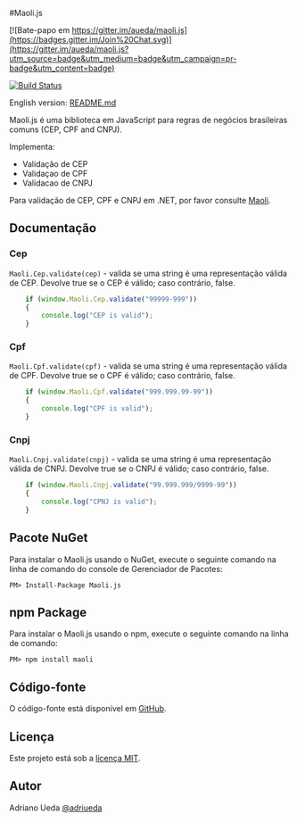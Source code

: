 #Maoli.js

[![Bate-papo em https://gitter.im/aueda/maoli.js](https://badges.gitter.im/Join%20Chat.svg)](https://gitter.im/aueda/maoli.js?utm_source=badge&utm_medium=badge&utm_campaign=pr-badge&utm_content=badge)

[![Build Status](https://travis-ci.org/aueda/maoli.js.svg?branch=master)](https://travis-ci.org/aueda/maoli.js/)

English version: [README.md](https://github.com/aueda/maoli.js/)

Maoli.js é uma biblioteca em JavaScript para regras de negócios brasileiras comuns (CEP, CPF and CNPJ).

Implementa:

* Validação de CEP
* Validaçao de CPF
* Validacao de CNPJ

Para validação de CEP, CPF e CNPJ em .NET, por favor consulte [Maoli](https://github.com/aueda/maoli/).

## Documentação

### Cep

``Maoli.Cep.validate(cep)`` - valida se uma string é uma representação válida de CEP. Devolve true se o CEP é válido; caso contrário, false.

```JavaScript
	if (window.Maoli.Cep.validate("99999-999"))
	{
	    console.log("CEP is valid");
	}
```

### Cpf

``Maoli.Cpf.validate(cpf)`` - valida se uma string é uma representação válida de CPF. Devolve true se o CPF é válido; caso contrário, false.

```JavaScript
	if (window.Maoli.Cpf.validate("999.999.99-99"))
	{
	    console.log("CPF is valid");
	}
```

### Cnpj

``Maoli.Cnpj.validate(cnpj)`` - valida se uma string é uma representação válida de CNPJ. Devolve true se o CNPJ é válido; caso contrário, false.

```JavaScript
	if (window.Maoli.Cnpj.validate("99.999.999/9999-99"))
	{
	    console.log("CPNJ is valid");
	}
```

## Pacote NuGet

Para instalar o Maoli.js usando o NuGet, execute o seguinte comando na linha de comando do console de Gerenciador de Pacotes:

```
PM> Install-Package Maoli.js
```

## npm Package

Para instalar o Maoli.js usando o npm, execute o seguinte comando na linha de comando:

```
PM> npm install maoli
```

## Código-fonte

O código-fonte está disponível em  [GitHub](https://github.com/aueda/maoli.js/).

## Licença

Este projeto está sob a [licença MIT](http://opensource.org/licenses/MIT).

## Autor

Adriano Ueda [@adriueda](https://twitter.com/adriueda)